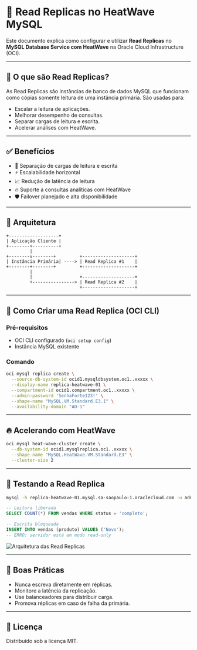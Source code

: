 
# 🔁 Read Replicas no HeatWave MySQL

Este documento explica como configurar e utilizar **Read Replicas** no **MySQL Database Service com HeatWave** na Oracle Cloud Infrastructure (OCI).

---

## 📘 O que são Read Replicas?

As Read Replicas são instâncias de banco de dados MySQL que funcionam como cópias somente leitura de uma instância primária. São usadas para:

- Escalar a leitura de aplicações.
- Melhorar desempenho de consultas.
- Separar cargas de leitura e escrita.
- Acelerar análises com HeatWave.

---

## ✅ Benefícios

- 🔄 Separação de cargas de leitura e escrita
- ⚡ Escalabilidade horizontal
- 📈 Redução de latência de leitura
- 🔥 Suporte a consultas analíticas com HeatWave
- 🛡️ Failover planejado e alta disponibilidade

---

## 🧱 Arquitetura

```
+-------------------+
| Aplicação Cliente |
+--------+----------+
         |
+--------v--------+         +--------------------+
| Instância Primária| ----> | Read Replica #1    |
+--------+--------+         +--------------------+
         |
         |                  +--------------------+
         +----------------> | Read Replica #2    |
                            +--------------------+
```

---

## 🚀 Como Criar uma Read Replica (OCI CLI)

### Pré-requisitos

- OCI CLI configurado (`oci setup config`)
- Instância MySQL existente

### Comando

```bash
oci mysql replica create \
  --source-db-system-id ocid1.mysqldbsystem.oc1..xxxxx \
  --display-name replica-heatwave-01 \
  --compartment-id ocid1.compartment.oc1..xxxxx \
  --admin-password 'SenhaForte123!' \
  --shape-name "MySQL.VM.Standard.E3.1" \
  --availability-domain "AD-1"
```

---

## 🔥 Acelerando com HeatWave

```bash
oci mysql heat-wave-cluster create \
  --db-system-id ocid1.mysqlreplica.oc1..xxxxx \
  --shape-name "MySQL.HeatWave.VM.Standard.E3" \
  --cluster-size 2
```

---

## 🔎 Testando a Read Replica

```bash
mysql -h replica-heatwave-01.mysql.sa-saopaulo-1.oraclecloud.com -u admin -p
```

```sql
-- Leitura liberada
SELECT COUNT(*) FROM vendas WHERE status = 'completo';

-- Escrita bloqueada
INSERT INTO vendas (produto) VALUES ('Novo');
-- ERRO: servidor está em modo read-only
```
![Arquitetura das Read Replicas](./heatwave_read_replicas.svg)

---

## 📌 Boas Práticas

- Nunca escreva diretamente em réplicas.
- Monitore a latência da replicação.
- Use balanceadores para distribuir carga.
- Promova réplicas em caso de falha da primária.

---

## 📄 Licença

Distribuído sob a licença MIT.
